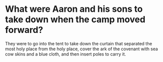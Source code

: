 # What were Aaron and his sons to take down when the camp moved forward?

They were to go into the tent to take down the curtain that separated the most holy place from the holy place, cover the ark of the covenant with sea cow skins and a blue cloth, and then insert poles to carry it.
